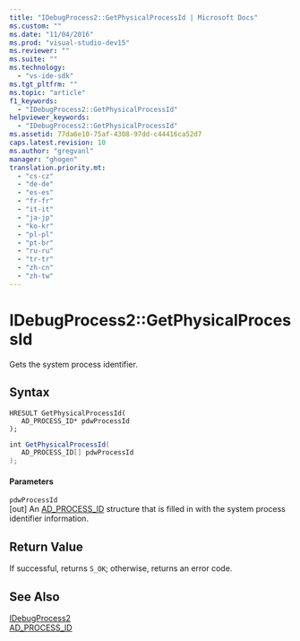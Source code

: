 ```yaml
---
title: "IDebugProcess2::GetPhysicalProcessId | Microsoft Docs"
ms.custom: ""
ms.date: "11/04/2016"
ms.prod: "visual-studio-dev15"
ms.reviewer: ""
ms.suite: ""
ms.technology: 
  - "vs-ide-sdk"
ms.tgt_pltfrm: ""
ms.topic: "article"
f1_keywords: 
  - "IDebugProcess2::GetPhysicalProcessId"
helpviewer_keywords: 
  - "IDebugProcess2::GetPhysicalProcessId"
ms.assetid: 77da6e10-75af-4308-97dd-c44416ca52d7
caps.latest.revision: 10
ms.author: "gregvanl"
manager: "ghogen"
translation.priority.mt: 
  - "cs-cz"
  - "de-de"
  - "es-es"
  - "fr-fr"
  - "it-it"
  - "ja-jp"
  - "ko-kr"
  - "pl-pl"
  - "pt-br"
  - "ru-ru"
  - "tr-tr"
  - "zh-cn"
  - "zh-tw"
---
```

# IDebugProcess2::GetPhysicalProcessId
Gets the system process identifier.  
  
## Syntax  
  
```cpp#  
HRESULT GetPhysicalProcessId(  
   AD_PROCESS_ID* pdwProcessId  
);  
```  
  
```c#  
int GetPhysicalProcessId(  
   AD_PROCESS_ID[] pdwProcessId  
);  
```  
  
#### Parameters  
 `pdwProcessId`  
 [out] An [AD_PROCESS_ID](../../../extensibility/debugger/reference/ad-process-id.md) structure that is filled in with the system process identifier information.  
  
## Return Value  
 If successful, returns `S_OK`; otherwise, returns an error code.  
  
## See Also  
 [IDebugProcess2](../../../extensibility/debugger/reference/idebugprocess2.md)   
 [AD_PROCESS_ID](../../../extensibility/debugger/reference/ad-process-id.md)